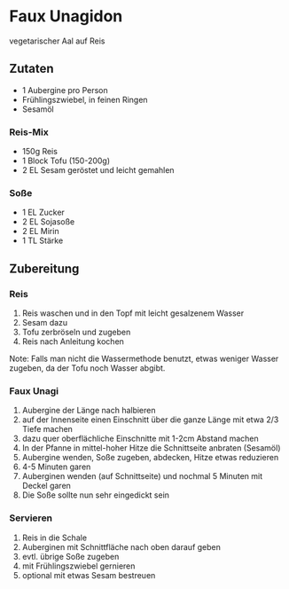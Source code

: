 # Faux Unagidon

vegetarischer Aal auf Reis

## Zutaten

- 1 Aubergine pro Person
- Frühlingszwiebel, in feinen Ringen
- Sesamöl

### Reis-Mix
- 150g Reis
- 1 Block Tofu (150-200g)
- 2 EL Sesam geröstet und leicht gemahlen

### Soße
- 1 EL Zucker
- 2 EL Sojasoße
- 2 EL Mirin
- 1 TL Stärke

## Zubereitung

### Reis
1. Reis waschen und in den Topf mit leicht gesalzenem Wasser
2. Sesam dazu
3. Tofu zerbröseln und zugeben
4. Reis nach Anleitung kochen

Note: Falls man nicht die Wassermethode benutzt, etwas weniger Wasser zugeben, da der Tofu noch Wasser abgibt.

### Faux Unagi
1. Aubergine der Länge nach halbieren
2. auf der Innenseite einen Einschnitt über die ganze Länge mit etwa 2/3 Tiefe machen
3. dazu quer oberflächliche Einschnitte mit 1-2cm Abstand machen
4. In der Pfanne in mittel-hoher Hitze die Schnittseite anbraten (Sesamöl)
5. Aubergine wenden, Soße zugeben, abdecken, Hitze etwas reduzieren
6. 4-5 Minuten garen
7. Auberginen wenden (auf Schnittseite) und nochmal 5 Minuten mit Deckel garen
8. Die Soße sollte nun sehr eingedickt sein

### Servieren
1. Reis in die Schale
2. Auberginen mit Schnittfläche nach oben darauf geben
3. evtl. übrige Soße zugeben
4. mit Frühlingszwiebel gernieren
5. optional mit etwas Sesam bestreuen
